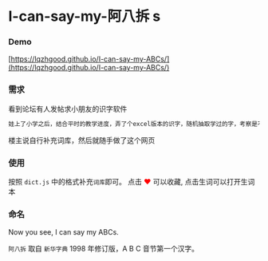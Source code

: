 # I-can-say-my-阿八拆 s

### Demo

[https://lqzhgood.github.io/I-can-say-my-ABCs/](https://lqzhgood.github.io/I-can-say-my-ABCs/)

### 需求

看到论坛有人发帖求小朋友的识字软件 <br/>

```txt
娃上了小学之后，结合平时的教学进度，弄了个excel版本的识字，随机抽取学过的字，考察是不是记住了，可是有时候毕竟还是手机方便，所以我想问下，有没有这样的小程序或者什么软件，可以实现这样的功能
```

楼主说自行补充词库，然后就随手做了这个网页

### 使用

按照 `dict.js` 中的格式补充`词库`即可。
点击 <font style="color:red">❤</font> 可以收藏, 点击生词可以打开生词本

### 命名

Now you see,
I can say my ABCs.

`阿八拆` 取自 `新华字典` 1998 年修订版，A B C 音节第一个汉字。
